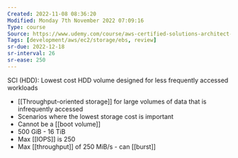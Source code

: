 ```yaml
---
Created: 2022-11-08 08:36:20
Modified: Monday 7th November 2022 07:09:16
Type: course
Source: https://www.udemy.com/course/aws-certified-solutions-architect-associate-saa-c01/?xref=E0Aed11STH4LPUQvCz0GJFABTmM=
Tags: [development/aws/ec2/storage/ebs, review]
sr-due: 2022-12-18
sr-interval: 26
sr-ease: 250
---
```


SCI (HDD): Lowest cost HDD volume designed for less frequently accessed workloads
- [[Throughput-oriented storage]] for large volumes of data that is infrequently accessed
- Scenarios where the lowest storage cost is important
- Cannot be a [[boot volume]]
- 500 GiB - 16 TiB
- Max [[IOPS]] is 250
- Max [[throughput]] of 250 MiB/s - can [[burst]]